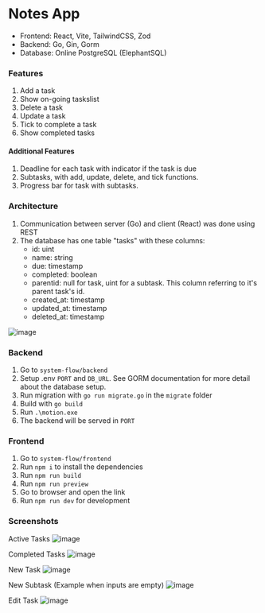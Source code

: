# Notes App

- Frontend: React, Vite, TailwindCSS, Zod
- Backend: Go, Gin, Gorm
- Database: Online PostgreSQL (ElephantSQL)
  
### Features
1. Add a task
2. Show on-going taskslist
3. Delete a task
4. Update a task
5. Tick to complete a task
6. Show completed tasks

#### Additional Features
1. Deadline for each task with indicator if the task is due
2. Subtasks, with add, update, delete, and tick functions.
3. Progress bar for task with subtasks.

### Architecture
1. Communication between server (Go) and client (React) was done using REST
2. The database has one table "tasks" with these columns:
   - id: uint
   - name: string
   - due: timestamp
   - completed: boolean
   - parentid: null for task, uint for a subtask. This column referring to it's parent task's id.
   - created_at: timestamp
   - updated_at: timestamp
   - deleted_at: timestamp
  
![image](https://github.com/ahanprojects/react-go-notes/assets/68496198/a51b929b-7b8c-43a3-90d0-838a8249a44e)

### Backend
1. Go to `system-flow/backend`
2. Setup .env `PORT` and `DB_URL`. See GORM documentation for more detail about the database setup.
2. Run migration with `go run migrate.go` in the `migrate` folder
3. Build with `go build`
4. Run `.\motion.exe`
5. The backend will be served in `PORT`

### Frontend
1. Go to `system-flow/frontend`
2. Run `npm i` to install the dependencies
3. Run `npm run build`
4. Run `npm run preview`
5. Go to browser and open the link
6. Run `npm run dev` for development

### Screenshots
Active Tasks
![image](https://github.com/ahanprojects/react-go-notes/assets/68496198/efb26685-2e27-4d7f-a928-853d663e4d1e)

Completed Tasks
![image](https://github.com/ahanprojects/react-go-notes/assets/68496198/4c92a693-e167-408a-b3aa-0aaaad40b21b)

New Task
![image](https://github.com/ahanprojects/react-go-notes/assets/68496198/50f1b81e-08cb-460d-a9ef-a083f1ebfbde)

New Subtask (Example when inputs are empty)
![image](https://github.com/ahanprojects/react-go-notes/assets/68496198/c3b7fe2a-88fa-4356-8592-f7baaeae48b6)

Edit Task
![image](https://github.com/ahanprojects/react-go-notes/assets/68496198/29515a7c-a33c-4943-afa9-00e6b71b1236)

